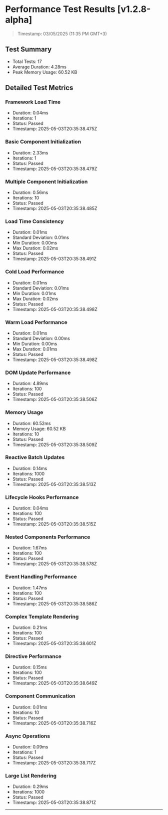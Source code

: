 # Performance Test Results [v1.2.8-alpha]

  > Timestamp: 03/05/2025 (11:35 PM GMT+3)

## Test Summary
- Total Tests: 17
- Average Duration: 4.28ms
- Peak Memory Usage: 60.52 KB

## Detailed Test Metrics

### Framework Load Time
- Duration: 0.04ms
- Iterations: 1
- Status: Passed
- Timestamp: 2025-05-03T20:35:38.475Z

### Basic Component Initialization
- Duration: 2.33ms
- Iterations: 1
- Status: Passed
- Timestamp: 2025-05-03T20:35:38.479Z

### Multiple Component Initialization
- Duration: 0.56ms
- Iterations: 10
- Status: Passed
- Timestamp: 2025-05-03T20:35:38.485Z

### Load Time Consistency
- Duration: 0.01ms
- Standard Deviation: 0.01ms
- Min Duration: 0.00ms
- Max Duration: 0.02ms
- Status: Passed
- Timestamp: 2025-05-03T20:35:38.491Z

### Cold Load Performance
- Duration: 0.01ms
- Standard Deviation: 0.01ms
- Min Duration: 0.01ms
- Max Duration: 0.02ms
- Status: Passed
- Timestamp: 2025-05-03T20:35:38.498Z

### Warm Load Performance
- Duration: 0.01ms
- Standard Deviation: 0.00ms
- Min Duration: 0.00ms
- Max Duration: 0.01ms
- Status: Passed
- Timestamp: 2025-05-03T20:35:38.498Z

### DOM Update Performance
- Duration: 4.89ms
- Iterations: 100
- Status: Passed
- Timestamp: 2025-05-03T20:35:38.506Z

### Memory Usage
- Duration: 60.52ms
- Memory Usage: 60.52 KB
- Iterations: 10
- Status: Passed
- Timestamp: 2025-05-03T20:35:38.509Z

### Reactive Batch Updates
- Duration: 0.14ms
- Iterations: 1000
- Status: Passed
- Timestamp: 2025-05-03T20:35:38.513Z

### Lifecycle Hooks Performance
- Duration: 0.04ms
- Iterations: 100
- Status: Passed
- Timestamp: 2025-05-03T20:35:38.515Z

### Nested Components Performance
- Duration: 1.67ms
- Iterations: 100
- Status: Passed
- Timestamp: 2025-05-03T20:35:38.578Z

### Event Handling Performance
- Duration: 1.47ms
- Iterations: 100
- Status: Passed
- Timestamp: 2025-05-03T20:35:38.586Z

### Complex Template Rendering
- Duration: 0.21ms
- Iterations: 100
- Status: Passed
- Timestamp: 2025-05-03T20:35:38.601Z

### Directive Performance
- Duration: 0.15ms
- Iterations: 100
- Status: Passed
- Timestamp: 2025-05-03T20:35:38.649Z

### Component Communication
- Duration: 0.01ms
- Iterations: 10
- Status: Passed
- Timestamp: 2025-05-03T20:35:38.716Z

### Async Operations
- Duration: 0.09ms
- Iterations: 1
- Status: Passed
- Timestamp: 2025-05-03T20:35:38.717Z

### Large List Rendering
- Duration: 0.29ms
- Iterations: 1000
- Status: Passed
- Timestamp: 2025-05-03T20:35:38.871Z

---
